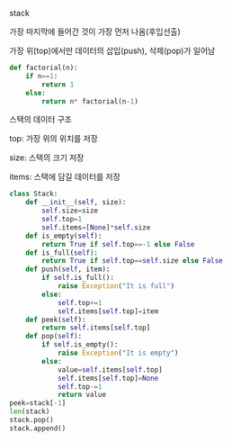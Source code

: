 stack

가장 마지막에 들어간 것이 가장 먼저 나옴(후입선출)

가장 위(top)에서만 데이터의 삽입(push), 삭제(pop)가 일어남

```python
def factorial(n):
    if n==1:
        return 1
    else:
        return n* factorial(n-1)
```

스택의 데이터 구조

top: 가장 위의 위치를 저장

size: 스택의 크기 저장

items: 스택에 담길 데이터를 저장

```python
class Stack:
    def __init__(self, size):
        self.size=size
        self.top=1
        self.items=[None]*self.size
    def is_empty(self):
        return True if self.top==-1 else False
    def is_full(self):
        return True if self.top==self.size else False
    def push(self, item):
        if self.is_full():
            raise Exception("It is full")
        else:
        	self.top+=1
        	self.items[self.top]=item
    def peek(self):
        return self.items[self.top]
    def pop(self):
        if self.is_empty():
            raise Exception("It is empty")
        else:
            value=self.items[self.top]
            self.items[self.top]=None
            self.top-=1
            return value
peek=stack[-1]
len(stack)
stack.pop()
stack.append()
    
```

